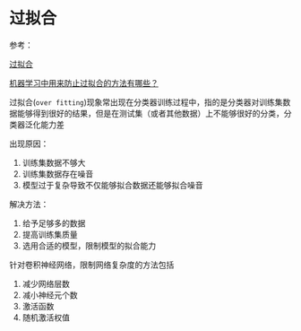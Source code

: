 
# 过拟合

参考：

[过拟合](https://baike.baidu.com/item/%E8%BF%87%E6%8B%9F%E5%90%88)

[机器学习中用来防止过拟合的方法有哪些？](https://www.zhihu.com/question/59201590/answer/167392763)

过拟合(`over fitting`)现象常出现在分类器训练过程中，指的是分类器对训练集数据能够得到很好的结果，但是在测试集（或者其他数据）上不能够很好的分类，分类器泛化能力差

出现原因：

1. 训练集数据不够大
2. 训练集数据存在噪音
3. 模型过于复杂导致不仅能够拟合数据还能够拟合噪音

解决方法：

1. 给予足够多的数据
2. 提高训练集质量
3. 选用合适的模型，限制模型的拟合能力

针对卷积神经网络，限制网络复杂度的方法包括

1. 减少网络层数
2. 减小神经元个数
3. 激活函数
4. 随机激活权值